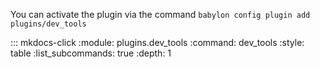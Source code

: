 You can activate the plugin via the command `babylon config plugin add plugins/dev_tools`

::: mkdocs-click
    :module: plugins.dev_tools
    :command: dev_tools
    :style: table
    :list_subcommands: true
    :depth: 1
